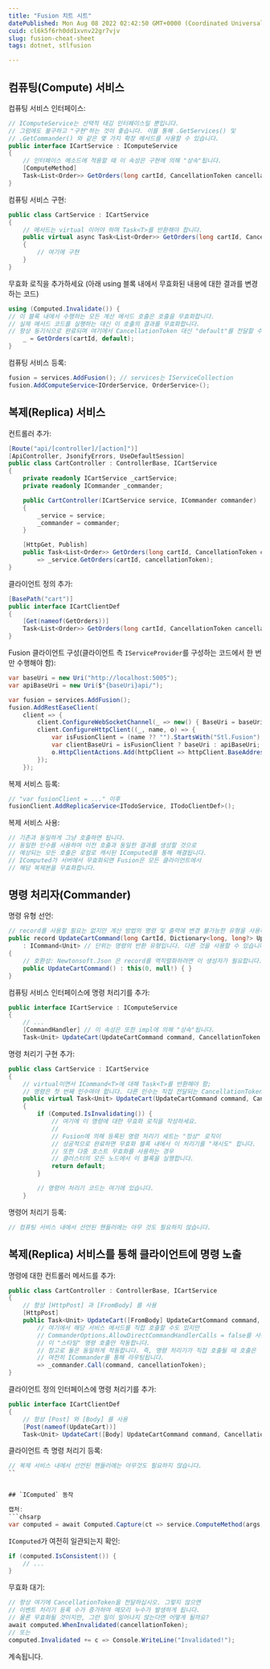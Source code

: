 ```yaml
---
title: "Fusion 치트 시트"
datePublished: Mon Aug 08 2022 02:42:50 GMT+0000 (Coordinated Universal Time)
cuid: cl6k5f6rh0dd1xvnv22gr7vjv
slug: fusion-cheat-sheet
tags: dotnet, stlfusion

---
```


## 컴퓨팅(Compute) 서비스

컴퓨팅 서비스 인터페이스:
```csharp
// IComputeService는 선택적 태깅 인터페이스일 뿐입니다.
// 그럼에도 불구하고 "구현"하는 것이 좋습니다. 이를 통해 .GetServices() 및
// .GetCommander() 와 같은 몇 가지 확장 메서드를 사용할 수 있습니다.
public interface ICartService : IComputeService
{
    // 인터페이스 메소드에 적용할 때 이 속성은 구현에 의해 "상속"됩니다.
    [ComputeMethod]
    Task<List<Order>> GetOrders(long cartId, CancellationToken cancellationToken = default);
}
```

컴퓨팅 서비스 구현:
```csharp
public class CartService : ICartService 
{
    // 메서드는 virtual 이어야 하며 Task<T>를 반환해야 합니다.
    public virtual async Task<List<Order>> GetOrders(long cartId, CancellationToken cancellationToken)
    {
        // 여기에 구현
    }
}  
```

무효화 로직을 추가하세요 (아래 using 블록 내에서 무효화된 내용에 대한 결과를 변경하는 코드)
```csharp
using (Computed.Invalidate()) {
// 이 블록 내에서 수행하는 모든 계산 메서드 호출은 호출을 무효화합니다.
// 실제 메서드 코드를 실행하는 대신 이 호출의 결과를 무효화합니다.
// 항상 동기식으로 완료되며 여기에서 CancellationToken 대신 "default"를 전달할 수 있습니다.
    _ = GetOrders(cartId, default);
}
```

컴퓨팅 서비스 등록:
```csharp
fusion = services.AddFusion(); // services는 IServiceCollection
fusion.AddComputeService<IOrderService, OrderService>();
```


## 복제(Replica) 서비스

컨트롤러 추가:
```csharp
[Route("api/[controller]/[action]")]
[ApiController, JsonifyErrors, UseDefaultSession]
public class CartController : ControllerBase, ICartService
{
    private readonly ICartService _cartService;
    private readonly ICommander _commander;

    public CartController(ICartService service, ICommander commander) 
    {
        _service = service;
        _commander = commander;
    }    

    [HttpGet, Publish]
    public Task<List<Order>> GetOrders(long cartId, CancellationToken cancellationToken)
        => _service.GetOrders(cartId, cancellationToken);
}
```

클라이언트 정의 추가:
```csharp
[BasePath("cart")]
public interface ICartClientDef
{
    [Get(nameof(GetOrders))]
    Task<List<Order>> GetOrders(long cartId, CancellationToken cancellationToken);
}
```

Fusion 클라이언트 구성(클라이언트 측 `IServiceProvider`를 구성하는 코드에서 한 번만 수행해야 함):
```csharp
var baseUri = new Uri("http://localhost:5005");
var apiBaseUri = new Uri($"{baseUri}api/");

var fusion = services.AddFusion();
fusion.AddRestEaseClient(
    client => {
        client.ConfigureWebSocketChannel(_ => new() { BaseUri = baseUri });
        client.ConfigureHttpClient((_, name, o) => {
            var isFusionClient = (name ?? "").StartsWith("Stl.Fusion");
            var clientBaseUri = isFusionClient ? baseUri : apiBaseUri;
            o.HttpClientActions.Add(httpClient => httpClient.BaseAddress = clientBaseUri);
        });
    });
```

복제 서비스 등록:
```csharp
// "var fusionClient = ..." 이후
fusionClient.AddReplicaService<ITodoService, ITodoClientDef>();
```

복제 서비스 사용:
```csharp
// 기존과 동일하게 그냥 호출하면 됩니다.
// 동일한 인수를 사용하여 이전 호출과 동일한 결과를 생성할 것으로 
// 예상되는 모든 호출은 로컬로 캐시된 IComputed를 통해 해결됩니다.
// IComputed가 서버에서 무효화되면 Fusion은 모든 클라이언트에서
// 해당 복제본을 무효화합니다.
```


## 명령 처리자(Commander)

명령 유형 선언:
```csharp
// record를 사용할 필요는 없지만 계산 방법의 명령 및 출력에 변경 불가능한 유형을 사용하는 것이 좋습니다.
public record UpdateCartCommand(long CartId, Dictionary<long, long?> Updates) 
    : ICommand<Unit> // 단위는 명령의 반환 유형입니다. 다른 것을 사용할 수 있습니다
{
    // 호환성: Newtonsoft.Json 은 record를 역직렬화하려면 이 생성자가 필요합니다.
    public UpdateCartCommand() : this(0, null!) { }
}
```

컴퓨팅 서비스 인터페이스에 명령 처리기를 추가:
```csharp
public interface ICartService : IComputeService
{
    // ...
    [CommandHandler] // 이 속성은 또한 impl에 의해 "상속"됩니다.
    Task<Unit> UpdateCart(UpdateCartCommand command, CancellationToken cancellationToken = default);
```

명령 처리기 구현 추가:
```csharp
public class CartService : ICartService 
{
    // virtual이면서 ICommand<T>에 대해 Task<T>를 반환해야 함;
    // 명령은 첫 번째 인수여야 합니다. 다른 인수는 직접 전달되는 CancellationToken을 제외하고 DI 컨테이너에서 확인됩니다.
    public virtual Task<Unit> UpdateCart(UpdateCartCommand command, CancellationToken cancellationToken) 
    {
        if (Computed.IsInvalidating()) {
            // 여기에 이 명령에 대한 무효화 로직을 작성하세요.
            //
            // Fusion에 의해 등록된 명령 처리기 세트는 "정상" 로직이
            // 성공적으로 완료하면 무효화 블록 내에서 이 처리기를 "재시도" 합니다.
            // 또한 다중 호스트 무효화를 사용하는 경우
            // 클러스터의 모든 노드에서 이 블록을 실행합니다.
            return default;
        }

        // 명령어 처리기 코드는 여기에 있습니다.
    }
```

명령어 처리기 등록:
```csharp
// 컴퓨팅 서비스 내에서 선언된 핸들러에는 아무 것도 필요하지 않습니다.
```


## 복제(Replica) 서비스를 통해 클라이언트에 명령 노출

명령에 대한 컨트롤러 메서드를 추가:
```csharp
public class CartController : ControllerBase, ICartService
{
    // 항상 [HttpPost] 과 [FromBody] 를 사용
    [HttpPost]
    public Task<Unit> UpdateCart([FromBody] UpdateCartCommand command, CancellationToken cancellationToken)
        // 여기에서 해당 서비스 메서드를 직접 호출할 수도 있지만
        // CommanderOptions.AllowDirectCommandHandlerCalls = false를 사용하는 경우
        // 이 "스타일" 명령 호출만 작동합니다.
        // 참고로 둘은 동일하게 작동합니다. 즉, 명령 처리기가 직접 호출될 때 호출은
        // 여전히 ICommander를 통해 라우팅됩니다.
        => _commander.Call(command, cancellationToken);
}
```

클라이언트 정의 인터페이스에 명령 처리기를 추가:
```csharp
public interface ICartClientDef 
{
    // 항상 [Post] 와 [Body] 를 사용
    [Post(nameof(UpdateCart))]
    Task<Unit> UpdateCart([Body] UpdateCartCommand command, CancellationToken cancellationToken);
```

클라이언트 측 명령 처리기 등록:
```csharp
// 복제 서비스 내에서 선언된 핸들러에는 아무것도 필요하지 않습니다.
``


## `IComputed` 동작

캡처:
```chsarp
var computed = await Computed.Capture(ct => service.ComputeMethod(args, ct), cancellationToken);
```

`IComputed`가 여전히 일관되는지 확인:
```csharp
if (computed.IsConsistent()) {
    // ...
}
```

무효화 대기:
```csharp
// 항상 여기에 CancellationToken을 전달하십시오. 그렇지 않으면
// 이벤트 처리기 등록 수가 증가하여 메모리 누수가 발생하게 됩니다.
// 물론 무효화될 것이지만, 그런 일이 일어나지 않는다면 어떻게 될까요?
await computed.WhenInvalidated(cancellationToken);
// 또는
computed.Invalidated += c => Console.WriteLine("Invalidated!");
```

계속됩니다.
